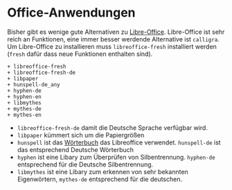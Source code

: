 # Office-Anwendungen

Bisher gibt es wenige gute Alternativen zu [Libre-Office](https://wiki.archlinux.org/index.php/List_of_applications#Office_suites). Libre-Office ist sehr reich an Funktionen, eine immer besser werdende Alternative ist `calligra`. Um Libre-Office zu installieren muss `libreoffice-fresh` installiert werden (`fresh` dafür dass neue Funktionen enthalten sind). 

    + libreoffice-fresh
    + libreoffice-fresh-de
    + libpaper
    + hunspell-de_any
    + hyphen-de
    + hyphen-en
    + libmythes
    + mythes-de
    + mythes-en

* `libreoffice-fresh-de` damit die Deutsche Sprache verfügbar wird.
* `libpaper` kümmert sich um die Papiergrößen
* `hunspell` ist das [Wörterbuch](https://wiki.archlinux.de/title/LibreOffice#Rechtschreibpr.C3.BCfung_.26_Co.) das Libreoffice verwendet. `hunspell-de` ist das entsprechend Deutsche Wörterbuch
* `hyphen` ist eine Libary zum Überprüfen von Silbentrennung. `hyphen-de` entsprechend für die Deutsche Silbentrennung.
* `libmythes` ist eine Libary zum erkennen von sehr bekannten Eigenwörtern, `mythes-de` entsprechend für die deutschen.

<!--

Optional: 

    - sane # zum scannen
    - unixodbc # odbc db

-->

